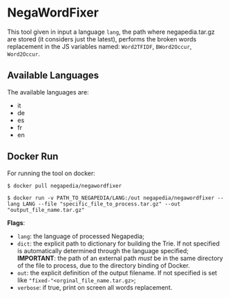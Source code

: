 # NegaWordFixer

This tool given in input a language ``lang``, the path where negapedia.tar.gz are stored (it considers just the latest), performs the broken words replacement in the JS variables named: ``Word2TFIDF``,
``BWord2Occur``, ``Word2Occur``.

## Available Languages
The available languages are:
- it
- de
- es
- fr
- en

## Docker Run
For running the tool on docker:<br>
```
$ docker pull negapedia/negawordfixer

$ docker run -v PATH_TO_NEGAPEDIA/LANG:/out negapedia/negawordfixer --lang LANG --file "specific_file_to_process.tar.gz" --out "output_file_name.tar.gz"
```
**Flags**:
- `lang`: the language of processed Negapedia;
- `dict`: the explicit path to dictionary for building the Trie. If not specified is automatically determined through the language specified; 
  <br>
  **IMPORTANT**: the path of an external path *must* be in the same directory of the file to process, due to the directory binding of Docker.
- `out`: the explicit definition of the output filename. If not specified is set like `"fixed-"<orginal_file_name.tar.gz>`;
- `verbose`: if true, print on screen all words replacement.



